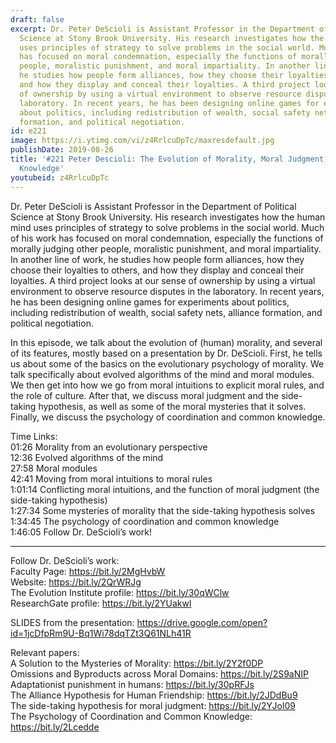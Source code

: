 ```yaml
---
draft: false
excerpt: Dr. Peter DeScioli is Assistant Professor in the Department of Political
  Science at Stony Brook University. His research investigates how the human mind
  uses principles of strategy to solve problems in the social world. Much of his work
  has focused on moral condemnation, especially the functions of morally judging other
  people, moralistic punishment, and moral impartiality. In another line of work,
  he studies how people form alliances, how they choose their loyalties to others,
  and how they display and conceal their loyalties. A third project looks at our sense
  of ownership by using a virtual environment to observe resource disputes in the
  laboratory. In recent years, he has been designing online games for experiments
  about politics, including redistribution of wealth, social safety nets, alliance
  formation, and political negotiation.
id: e221
image: https://i.ytimg.com/vi/z4RrlcuDpTc/maxresdefault.jpg
publishDate: 2019-08-26
title: '#221 Peter Descioli: The Evolution of Morality, Moral Judgment, And Common
  Knowledge'
youtubeid: z4RrlcuDpTc
---
```

Dr. Peter DeScioli is Assistant Professor in the Department of Political Science at Stony Brook University. His research investigates how the human mind uses principles of strategy to solve problems in the social world. Much of his work has focused on moral condemnation, especially the functions of morally judging other people, moralistic punishment, and moral impartiality. In another line of work, he studies how people form alliances, how they choose their loyalties to others, and how they display and conceal their loyalties. A third project looks at our sense of ownership by using a virtual environment to observe resource disputes in the laboratory. In recent years, he has been designing online games for experiments about politics, including redistribution of wealth, social safety nets, alliance formation, and political negotiation.

In this episode, we talk about the evolution of (human) morality, and several of its features, mostly based on a presentation by Dr. DeScioli. First, he tells us about some of the basics on the evolutionary psychology of morality. We talk specifically about evolved algorithms of the mind and moral modules. We then get into how we go from moral intuitions to explicit moral rules, and the role of culture. After that, we discuss moral judgment and the side-taking hypothesis, as well as some of the moral mysteries that it solves. Finally, we discuss the psychology of coordination and common knowledge.

Time Links:  
01:26  Morality from an evolutionary perspective  
12:36  Evolved algorithms of the mind  
27:58  Moral modules                               
42:41  Moving from moral intuitions to moral rules  
1:01:14  Conflicting moral intuitions, and the function of moral judgment (the side-taking hypothesis)  
1:27:34  Some mysteries of morality that the side-taking hypothesis solves  
1:34:45  The psychology of coordination and common knowledge  
1:46:05  Follow Dr. DeScioli’s work!

---

Follow Dr. DeScioli’s work:  
Faculty Page: https://bit.ly/2MgHvbW  
Website: https://bit.ly/2QrWRJg  
The Evolution Institute profile: https://bit.ly/30qWClw  
ResearchGate profile: https://bit.ly/2YUakwl

SLIDES from the presentation: https://drive.google.com/open?id=1jcDfpRm9U-Bq1Wi78dqTZt3Q61NLh41R

Relevant papers:  
A Solution to the Mysteries of Morality: https://bit.ly/2Y2f0DP  
Omissions and Byproducts across Moral Domains: https://bit.ly/2S9aNIP  
Adaptationist punishment in humans: https://bit.ly/30pRFJs  
The Alliance Hypothesis for Human Friendship: https://bit.ly/2JDdBu9  
The side-taking hypothesis for moral judgment: https://bit.ly/2YJol09  
The Psychology of Coordination and Common Knowledge: https://bit.ly/2Lcedde
